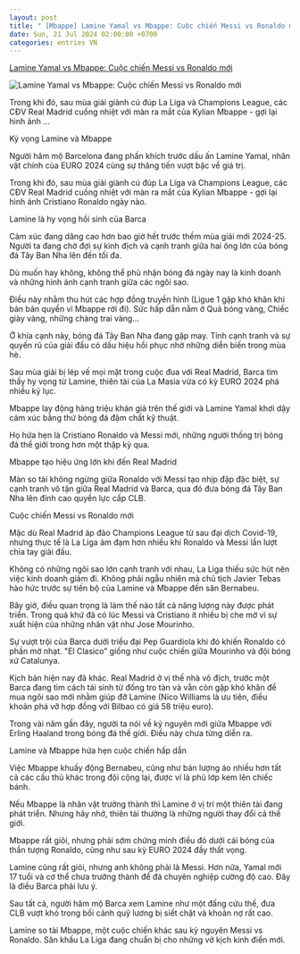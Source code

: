 ```yaml
---
layout: post
title: " [Mbappe] Lamine Yamal vs Mbappe: Cuộc chiến Messi vs Ronaldo mới"
date: Sun, 21 Jul 2024 02:00:00 +0700
categories: entries VN
---
```

[Lamine Yamal vs Mbappe: Cuộc chiến Messi vs Ronaldo mới](https://vietnamnet.vn/lamine-yamal-vs-mbappe-cuoc-chien-messi-vs-ronaldo-moi-2304138.html)

![Lamine Yamal vs Mbappe: Cuộc chiến Messi vs Ronaldo mới](https://static-images.vnncdn.net/vps_images_publish/000001/000003/2024/7/21/lamine-yamal-mbappe-tai-hien-cuoc-chien-messi-vs-ronaldo-296.jpg?width=0&s=O_dcEwtBL1oebd7iD8xfFw)

Trong khi đó, sau mùa giải giành cú đúp La Liga và Champions League, các CĐV Real Madrid cuồng nhiệt với màn ra mắt của Kylian Mbappe - gợi lại hình ảnh ...

Kỳ vọng Lamine và Mbappe

Người hâm mộ Barcelona đang phấn khích trước dấu ấn Lamine Yamal, nhân vật chính của EURO 2024 cùng sự thăng tiến vượt bậc về giá trị.

Trong khi đó, sau mùa giải giành cú đúp La Liga và Champions League, các CĐV Real Madrid cuồng nhiệt với màn ra mắt của Kylian Mbappe - gợi lại hình ảnh Cristiano Ronaldo ngày nào.

Lamine là hy vọng hồi sinh của Barca

Cảm xúc đang dâng cao hơn bao giờ hết trước thềm mùa giải mới 2024-25. Người ta đang chờ đợi sự kình địch và cạnh tranh giữa hai ông lớn của bóng đá Tây Ban Nha lên đến tối đa.

Dù muốn hay không, không thể phủ nhận bóng đá ngày nay là kinh doanh và những hình ảnh cạnh tranh giữa các ngôi sao.

Điều này nhằm thu hút các hợp đồng truyền hình (Ligue 1 gặp khó khăn khi bán bản quyền vì Mbappe rời đi). Sức hấp dẫn nằm ở Quả bóng vàng, Chiếc giày vàng, những chàng trai vàng...

Ở khía cạnh này, bóng đá Tây Ban Nha đang gặp may. Tính cạnh tranh và sự quyến rũ của giải đấu có dấu hiệu hồi phục nhờ những diễn biến trong mùa hè.

Sau mùa giải bị lép vế mọi mặt trong cuộc đua với Real Madrid, Barca tìm thấy hy vọng từ Lamine, thiên tài của La Masia vừa có kỳ EURO 2024 phá nhiều kỷ lục.

Mbappe lay động hàng triệu khán giả trên thế giới và Lamine Yamal khơi dậy cảm xúc bằng thứ bóng đá đậm chất kỹ thuật.

Họ hứa hẹn là Cristiano Ronaldo và Messi mới, những người thống trị bóng đá thế giới trong hơn một thập kỷ qua.

Mbappe tạo hiệu ứng lớn khi đến Real Madrid

Màn so tài không ngừng giữa Ronaldo với Messi tạo nhịp đập đặc biệt, sự cạnh tranh vô tận giữa Real Madrid và Barca, qua đó đưa bóng đá Tây Ban Nha lên đỉnh cao quyền lực cấp CLB.

Cuộc chiến Messi vs Ronaldo mới

Mặc dù Real Madrid áp đảo Champions League từ sau đại dịch Covid-19, nhưng thực tế là La Liga ảm đạm hơn nhiều khi Ronaldo và Messi lần lượt chia tay giải đấu.

Không có những ngôi sao lớn cạnh tranh với nhau, La Liga thiếu sức hút nên việc kinh doanh giảm đi. Không phải ngẫu nhiên mà chủ tịch Javier Tebas hào hức trước sự tiến bộ của Lamine và Mbappe đến sân Bernabeu.

Bây giờ, điều quan trọng là làm thế nào tất cả năng lượng này được phát triển. Trong quá khứ đã có lúc Messi và Cristiano ít nhiều bị che mờ vì sự xuất hiện của những nhân vật như Jose Mourinho.

Sự vượt trội của Barca dưới triều đại Pep Guardiola khi đó khiến Ronaldo có phần mờ nhạt. "El Clasico" giống như cuộc chiến giữa Mourinho và đội bóng xứ Catalunya.

Kịch bản hiện nay đã khác. Real Madrid ở vị thế nhà vô địch, trước một Barca đang tìm cách tái sinh từ đống tro tàn và vẫn còn gặp khó khăn để mua ngôi sao mới nhằm giúp đỡ Lamine (Nico Williams là ưu tiên, điều khoản phá vỡ hợp đồng với Bilbao có giá 58 triệu euro).

Trong vài năm gần đây, người ta nói về kỷ nguyên mới giữa Mbappe với Erling Haaland trong bóng đá thế giới. Điều này chưa từng diễn ra.

Lamine và Mbappe hứa hẹn cuộc chiến hấp dẫn

Việc Mbappe khuấy động Bernabeu, cũng như bán lượng áo nhiều hơn tất cả các cầu thủ khác trong đội cộng lại, được ví là phủ lớp kem lên chiếc bánh.

Nếu Mbappe là nhân vật trưởng thành thì Lamine ở vị trí một thiên tài đang phát triển. Nhưng hãy nhớ, thiên tài thường là những người thay đổi cả thế giới.

Mbappe rất giỏi, nhưng phải sớm chứng minh điều đó dưới cái bóng của thần tượng Ronaldo, cũng như sau kỳ EURO 2024 đầy thất vọng.

Lamine cũng rất giỏi, nhưng anh không phải là Messi. Hơn nữa, Yamal mới 17 tuổi và cơ thể chưa trưởng thành để đá chuyên nghiệp cường độ cao. Đây là điều Barca phải lưu ý.

Sau tất cả, người hâm mộ Barca xem Lamine như một đấng cứu thế, đưa CLB vượt khó trong bối cảnh quỹ lương bị siết chặt và khoản nợ rất cao.

Lamine so tài Mbappe, một cuộc chiến khác sau kỷ nguyên Messi vs Ronaldo. Sân khấu La Liga đang chuẩn bị cho những vở kịch kinh điển mới.

